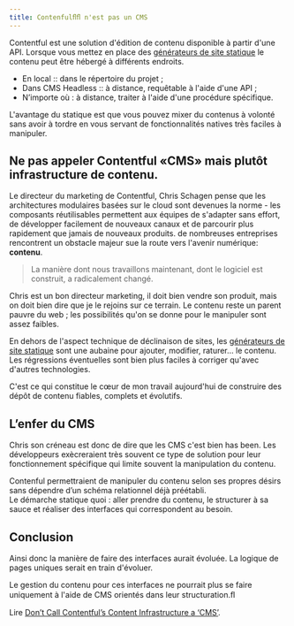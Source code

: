 ```yaml
---
title: Contenfulﬂﬂ n'est pas un CMS
---
```


Contentful est une solution d'édition de contenu disponible à partir d'une API. Lorsque vous mettez en place des [générateurs de site statique](/generateur-site-statique/) le contenu peut être hébergé à différents endroits.

 * En local :: dans le répertoire du projet ;
 * Dans CMS Headless :: à distance, requêtable à l'aide d'une API ;
 * N’importe où : à distance, traiter à l'aide d'une procédure spécifique.

L'avantage du statique est que vous pouvez mixer du contenus à volonté sans avoir à tordre en vous servant de fonctionnalités natives très faciles à manipuler.

## Ne pas appeler Contentful «CMS» mais plutôt infrastructure de contenu.

Le directeur du marketing de Contentful, Chris Schagen pense que les architectures modulaires basées sur le cloud sont devenues la norme - les composants réutilisables permettent aux équipes de s'adapter sans effort, de développer facilement de nouveaux canaux et de parcourir plus rapidement que jamais de nouveaux produits. de nombreuses entreprises rencontrent un obstacle majeur sue la route vers l'avenir numérique: **contenu**.

> La manière dont nous travaillons maintenant, dont le logiciel est construit, a radicalement changé.

Chris est un bon directeur marketing, il doit bien vendre son produit, mais on doit bien dire que je le rejoins sur ce terrain. Le contenu reste un parent pauvre du web ; les possibilités qu'on se donne pour le manipuler sont assez faibles.

En dehors de l'aspect technique de déclinaison de sites, les [générateurs de site statique](/generateur-site-statique/) sont une aubaine pour ajouter, modifier, raturer… le contenu. Les régressions éventuelles sont bien plus faciles à corriger qu'avec d'autres technologies.

C'est ce qui constitue le cœur de mon travail aujourd'hui de construire des dépôt de contenu fiables, complets et évolutifs.

## L’enfer du CMS

Chris son créneau est donc de dire que les CMS c'est bien has been. Les développeurs exècreraient très souvent ce type de solution pour leur fonctionnement spécifique qui limite souvent la manipulation du contenu.

Contenful permettraient de manipuler du contenu selon ses propres désirs sans dépendre d’un schéma relationnel déjà préétabli.  
Le démarche statique quoi : aller prendre du contenu, le structurer à sa sauce et réaliser des interfaces qui correspondent au besoin.

## Conclusion

Ainsi donc la manière de faire des interfaces aurait évoluée. La logique de pages uniques serait en train d'évoluer.

Le gestion du contenu pour ces interfaces ne pourrait plus se faire uniquement à l'aide de CMS orientés dans leur structuration.ﬂ


Lire [Don’t Call Contentful’s Content Infrastructure a ‘CMS’](https://thenewstack.io/dont-call-contentfuls-content-infrastructure-cms/).